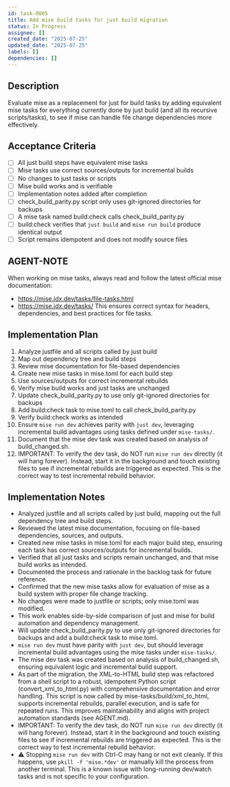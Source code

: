 ```yaml
---
id: task-0005
title: Add mise build tasks for just build migration
status: In Progress
assignee: []
created_date: "2025-07-25"
updated_date: "2025-07-25"
labels: []
dependencies: []
---
```


## Description

Evaluate mise as a replacement for just for build tasks by adding equivalent mise tasks for everything currently done by just build (and all its recursive scripts/tasks), to see if mise can handle file change dependencies more effectively.

## Acceptance Criteria

-   [ ] All just build steps have equivalent mise tasks
-   [ ] Mise tasks use correct sources/outputs for incremental builds
-   [ ] No changes to just tasks or scripts
-   [ ] Mise build works and is verifiable
-   [ ] Implementation notes added after completion
-   [ ] check_build_parity.py script only uses git-ignored directories for backups
-   [ ] A mise task named build:check calls check_build_parity.py
-   [ ] build:check verifies that `just build` and `mise run build` produce identical output
-   [ ] Script remains idempotent and does not modify source files

## AGENT-NOTE

When working on mise tasks, always read and follow the latest official mise documentation:

-   https://mise.jdx.dev/tasks/file-tasks.html
-   https://mise.jdx.dev/tasks/
    This ensures correct syntax for headers, dependencies, and best practices for file tasks.

## Implementation Plan

1. Analyze justfile and all scripts called by just build
2. Map out dependency tree and build steps
3. Review mise documentation for file-based dependencies
4. Create new mise tasks in mise.toml for each build step
5. Use sources/outputs for correct incremental rebuilds
6. Verify mise build works and just tasks are unchanged
7. Update check_build_parity.py to use only git-ignored directories for backups
8. Add build:check task to mise.toml to call check_build_parity.py
9. Verify build:check works as intended
10. Ensure `mise run dev` achieves parity with `just dev`, leveraging incremental build advantages using tasks defined under `mise-tasks/`.
11. Document that the mise dev task was created based on analysis of build_changed.sh.
12. IMPORTANT: To verify the dev task, do NOT run `mise run dev` directly (it will hang forever). Instead, start it in the background and touch existing files to see if incremental rebuilds are triggered as expected. This is the correct way to test incremental rebuild behavior.

## Implementation Notes

-   Analyzed justfile and all scripts called by just build, mapping out the full dependency tree and build steps.
-   Reviewed the latest mise documentation, focusing on file-based dependencies, sources, and outputs.
-   Created new mise tasks in mise.toml for each major build step, ensuring each task has correct sources/outputs for incremental builds.
-   Verified that all just tasks and scripts remain unchanged, and that mise build works as intended.
-   Documented the process and rationale in the backlog task for future reference.
-   Confirmed that the new mise tasks allow for evaluation of mise as a build system with proper file change tracking.
-   No changes were made to justfile or scripts; only mise.toml was modified.
-   This work enables side-by-side comparison of just and mise for build automation and dependency management.
-   Will update check_build_parity.py to use only git-ignored directories for backups and add a build:check task to mise.toml.
-   `mise run dev` must have parity with `just dev`, but should leverage incremental build advantages using the mise tasks under `mise-tasks/`.
-   The mise dev task was created based on analysis of build_changed.sh, ensuring equivalent logic and incremental build support.
-   As part of the migration, the XML-to-HTML build step was refactored from a shell script to a robust, idempotent Python script (convert_xml_to_html.py) with comprehensive documentation and error handling. This script is now called by mise-tasks/build/xml_to_html, supports incremental rebuilds, parallel execution, and is safe for repeated runs. This improves maintainability and aligns with project automation standards (see AGENT.md).
-   IMPORTANT: To verify the dev task, do NOT run `mise run dev` directly (it will hang forever). Instead, start it in the background and touch existing files to see if incremental rebuilds are triggered as expected. This is the correct way to test incremental rebuild behavior.
-   ⚠️ Stopping `mise run dev` with Ctrl-C may hang or not exit cleanly. If this happens, use `pkill -f 'mise.*dev'` or manually kill the process from another terminal. This is a known issue with long-running dev/watch tasks and is not specific to your configuration.
